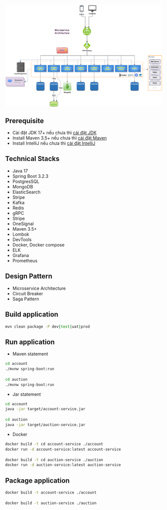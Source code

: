 ![Software Architecture.png](Software%20Architecture.png)

## Prerequisite
- Cài đặt JDK 17+ nếu chưa thì [cài đặt JDK](https://tayjava.vn/cai-dat-jdk-tren-macos-window-linux-ubuntu/)
- Install Maven 3.5+ nếu chưa thì [cài đặt Maven](https://tayjava.vn/cai-dat-maven-tren-macos-window-linux-ubuntu/)
- Install IntelliJ nếu chưa thì [cài đặt IntelliJ](https://tayjava.vn/cai-dat-intellij-tren-macos-va-window/)

## Technical Stacks
- Java 17
- Spring Boot 3.2.3
- PostgresSQL
- MongoDB
- ElasticSearch
- Stripe
- Kafka
- Redis
- gRPC
- Stripe
- OneSignal
- Maven 3.5+
- Lombok
- DevTools
- Docker, Docker compose
- ELK
- Grafana
- Prometheus

## Design Pattern
- Microservice Architecture
- Circuit Breaker
- Saga Pattern


## Build application
```bash
mvn clean package -P dev|test|uat|prod
```

## Run application
- Maven statement
```bash
cd account
./mvnw spring-boot:run

cd auction
./mvnw spring-boot:run
```
- Jar statement
```bash
cd account
java -jar target/account-service.jar

cd auction
java -jar target/auction-service.jar
```

- Docker
```bash
docker build -t cd account-service ./account
docker run -d account-service:latest account-service

docker build -t cd auction-service ./auction
docker run -d auction-service:latest auction-service
```

## Package application
```bash
docker build -t account-service ./account

docker build -t auction-service ./auction
```

